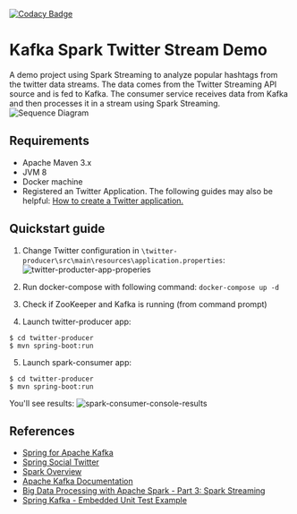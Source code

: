 [![Codacy Badge](https://api.codacy.com/project/badge/Grade/bab2210534304c81b1f7e11b213b052e)](https://www.codacy.com/app/philipgold/kafka-spark-twitter-stream-demo?utm_source=github.com&amp;utm_medium=referral&amp;utm_content=philipgold/kafka-spark-twitter-stream-demo&amp;utm_campaign=Badge_Grade)


# Kafka Spark Twitter Stream Demo
A demo project using Spark Streaming to analyze popular hashtags from the twitter data streams. The data comes from the Twitter Streaming API source and is fed to Kafka. The consumer service receives data from Kafka and then processes it in a stream using Spark Streaming.
![Sequence Diagram](https://github.com/philipgold/kafka-spark-twitter-stream-demo/raw/master/img/mircroservice-kafka-data-streams-with-spark.png) 



## Requirements
* Apache Maven 3.x
* JVM 8
* Docker machine
* Registered an Twitter Application. The following guides may also be helpful: [How to create a Twitter application.](http://docs.inboundnow.com/guide/create-twitter-application/)

## Quickstart guide
1. Change Twitter configuration in `\twitter-producer\src\main\resources\application.properties`: 
![twitter-producter-app-properies](https://github.com/philipgold/kafka-spark-twitter-stream-demo/raw/master/img/twitter-producter-app-properies.png) 

2. Run docker-compose with following command: `docker-compose up -d`
3. Check if ZooKeeper and Kafka is running (from command prompt)
4. Launch twitter-producer app:
```
$ cd twitter-producer
$ mvn spring-boot:run
```
5. Launch spark-consumer app: 
```
$ cd twitter-producer
$ mvn spring-boot:run
```
You'll see results:
![spark-consumer-console-results](https://raw.githubusercontent.com/philipgold/kafka-spark-twitter-stream-demo/master/img/spark-consumer-console-results.png) 

## References
* [Spring for Apache Kafka](https://projects.spring.io/spring-kafka/)
* [Spring Social Twitter](http://projects.spring.io/spring-social-twitter/)
* [Spark Overview](http://spark.apache.org/docs/latest/)
* [Apache Kafka Documentation](http://kafka.apache.org/documentation.html)
* [Big Data Processing with Apache Spark - Part 3: Spark Streaming](https://www.infoq.com/articles/apache-spark-streaming)
* [Spring Kafka - Embedded Unit Test Example](https://www.codenotfound.com/spring-kafka-embedded-unit-test-example.html)